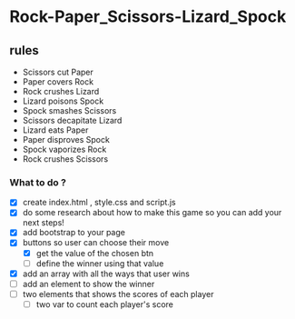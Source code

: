 # Rock-Paper_Scissors-Lizard_Spock

## rules
- Scissors cut Paper
- Paper covers Rock
- Rock crushes Lizard
- Lizard poisons Spock
- Spock smashes Scissors
- Scissors decapitate Lizard
- Lizard eats Paper
- Paper disproves Spock
- Spock vaporizes Rock
- Rock crushes Scissors

### What to do ?
- [x] create index.html , style.css and script.js
- [x] do some research about how to make this game so you can add your next steps!
- [x] add bootstrap to your page
- [x] buttons so user can choose their move
  - [x] get the value of the chosen btn
  - [ ] define the winner using that value
- [x] add an array with all the ways that user wins
- [ ] add an element to show the winner
- [ ] two elements that shows the scores of each player
  - [ ] two var to count each player's score

